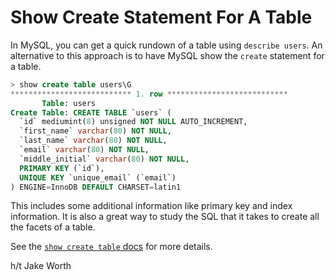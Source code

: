 # Show Create Statement For A Table

In MySQL, you can get a quick rundown of a table using `describe users`. An
alternative to this approach is to have MySQL show the `create` statement
for a table.

```sql
> show create table users\G
*************************** 1. row ***************************
       Table: users
Create Table: CREATE TABLE `users` (
  `id` mediumint(8) unsigned NOT NULL AUTO_INCREMENT,
  `first_name` varchar(80) NOT NULL,
  `last_name` varchar(80) NOT NULL,
  `email` varchar(80) NOT NULL,
  `middle_initial` varchar(80) NOT NULL,
  PRIMARY KEY (`id`),
  UNIQUE KEY `unique_email` (`email`)
) ENGINE=InnoDB DEFAULT CHARSET=latin1
```

This includes some additional information like primary key and index
information. It is also a great way to study the SQL that it takes to create
all the facets of a table.

See the [`show create table`
docs](https://dev.mysql.com/doc/refman/5.7/en/show-create-table.html) for
more details.

h/t Jake Worth
